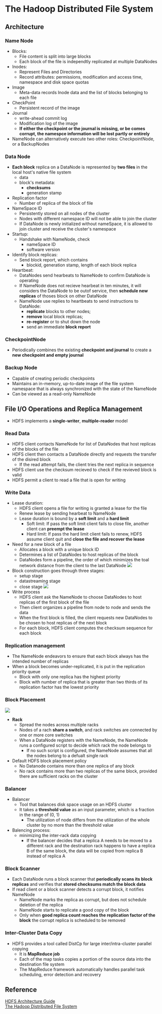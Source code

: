 # The Hadoop Distributed File System

## Architecture

### Name Node

* Blocks:
    * File content is split into large blocks
    * Each block of the file is independtly replicated at multiple DataNodes
* Inodes:
    * Represent Files and Directories
    * Record attributes: permissions, modification and access time, namespace and disk space quotas
* Image
    * Meta-data records Inode data and the list of blocks belonging to each file
* CheckPoint
    * Persistent record of the image
* Journal
    * write-ahead commit log
    * Modification log of the image
    * **If either the checkpoint or the journal is missing, or be comes corrupt, the namespce information will be lost partly or entirely**
* NameNode can alternatively execute two other roles: CheckpointNode, or a BackupNodes

### Data Node
* **Each block** replica on a DataNode is represented by **two files** in the local host's native file system
    * data
    * block's metadata:
        * **checksums**
        * generation stamp
* Replication factor
    * Number of replica of the block of file
* NameSpace ID
    * Persistently stored on all nodes of the cluster
    * Nodes with different namespace ID will not be able to join the cluster
    * If DataNode is newly initialized without nameSpace, it is allowed to join cluster and receive the cluster's namespace
* Startup:
    * Handshake with NameNode, check
        * nameSpace ID
        * software version
* Identify block replicas:
    * Send block report, which contains
        * blockid, generation stamp, length of each block replica
* Heartbeat:
    * DataNodes send hearbeats to NameNode to confirm DataNode is operating
    * If NameNode does not recieve hearbeat in ten minutes, it will considers the DataNode to be outof service, then **schedule new replicas** of thoses block on other DataNode
    * NameNode use replies to heartbeats to send instructions to DataNode:
        * **replicate** blocks to other nodes;
        * **remove** local block replicas;
        * **re-register** or to shut down the node
        * send an immediate **block report**

### CheckpointNode
* Periodically combines the existing **checkpoint and journal** to create a **new checkpoint and empty journal**

### Backup Node
* Capable of creating periodic checkpoints
* Maintains an in-memory, up-to-date image of the file system namespace that is always synchronized with the state of the NameNode
* Can be viewed as a read-only NameNode

## File I/O Operations and Replica Management

* HDFS implements a **single-writer**, **multiple-reader** model

### Read Data

* HDFS client contacts NameNode for list of DataNodes that host replicas of the blocks of the file
* HDFS client then contacts a DataNode directly and requests the transfer of the disired block
    * If the read attempt fails, the client tries the next replica in sequence
* HDFS client use the checksum recieved to check if the revieved block is valid
* HDFS permit a client to read a file that is open for writing

### Write Data
* Lease duration:
    * HDFS client opens a file for writing is granted a lease for the file
    * Renew lease by sending hearbeat to NameNode
    * Lease duration is bound by a **soft limit** and a **hard limit**
        * Soft limit: If pass the soft limit client fails to close file, another client can **preempt the lease**
        * Hard limit: If pass the hard limit client fails to renew, HDFS assume client quit and **close the file and recover the lease**
* Need for a new block of a file
    * Allocates a block with a unique block ID
    * Determines a list of DataNodes to host replicas of the block
    * DataNodes form a pipeline, the order of which minimizes the toal network distance from the client to the last DataNode
    ![](./img/hdfspipe.png)
* Block construction goes through three stages:
    * setup stage
    * datastreaming stage
    * close stage
    ![](./img/pipstage.png)
* Write process
    * HDFS client ask the NameNode to choose DataNodes to host replicas of the first block of the file
    * Then client organizes a pipeline from node to node and sends the data
    * When the first block is filled, the client requests new DataNodes to be chosen to host replicas of the next block
    * For each block, HDFS client computes the checksum sequence for each block

### Replication management
* The NameNode endeavors to ensure that each block always has the intended number of replicas
* When a block becomes under-replicated, it is put in the replication priority queue
    * Block with only one replica has the highest priority
    * Block with number of replica that is greater than two thirds of its replication factor has the lowest priority

### Block Placement
![](./img/rack.png)

* **Rack**
    * Spread the nodes across multiple racks
    * Nodes of a rach **share a switch**, and rack switches are connected by one or more core switches
    * When a DataNode registers with the NameNode, the NameNode runs a configured script to decide which rack the node belongs to
        * If no such script is configured, the NameNode assumes that all the nodes belong to a defualt single rack
* Default HDFS block placement policy
    * No Datanode contains more than one replica of any block
    * No rack contains more than two replicas of the same block, provided there are sufficient racks on the cluster

### Balancer

* Balancer
    * Tool that balances disk space usage on an HDFS cluster
    * It takes a **threshold value** as an input parameter, which is a fraction in the range of (0, 1)
        * The utilization of node differs from the utilization of the whole cluster by no more than the threshold value
* Balencing process:
    * minimizing the inter-rack data copying
        * If the balancer decides that a replica A needs to be moved to a different rack and the destination rack happens to have a replica B of the same block, the data will be copied from replica B instead of replica A

### Block Scanner

* Each DataNode runs a block scanner that **periodically scans its block replicas** and verifies that **stored checksums match the block data**
* If read client or a block scanner detects a corrupt block, it notifies NameNode
    * NameNode marks the replica as corrupt, but does not schedule deletion of the replica
    * NameNode starts to replicate a good copy of the block
    * Only when **good replica count reaches the replication factor of the block** the corrupt replica is scheduled to be removed

### Inter-Cluster Data Copy

* HDFS provides a tool called DistCp for large inter/intra-cluster parallel copying
    * It is **MapReduce job**
    * Each of the map tasks copies a portion of the source data into the destination file system
    * The MapReduce framework automatically handles parallel task scheduling, error detection and recovery

## Reference
[HDFS Architecture Guide](https://hadoop.apache.org/docs/r1.0.4/hdfs_design.html) <br>
[The Hadoop Distributed File System](https://storageconference.us/2010/Papers/MSST/Shvachko.pdf)